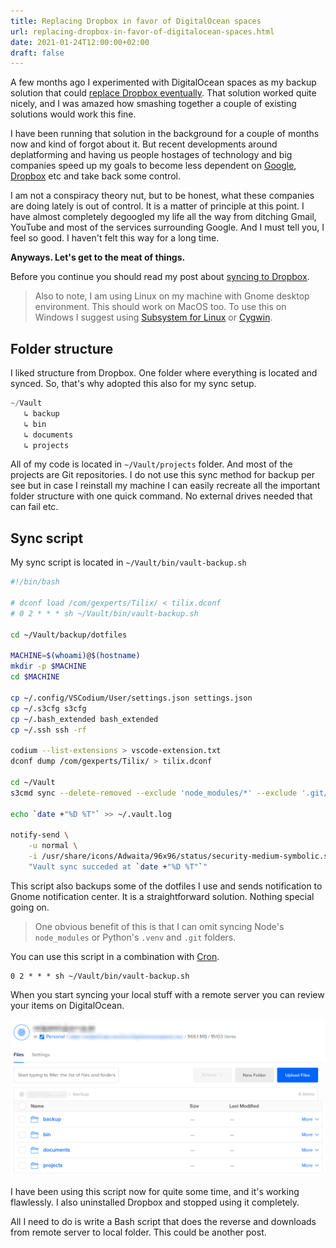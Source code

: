 ```yaml
---
title: Replacing Dropbox in favor of DigitalOcean spaces
url: replacing-dropbox-in-favor-of-digitalocean-spaces.html
date: 2021-01-24T12:00:00+02:00
draft: false
---
```


A few months ago I experimented with DigitalOcean spaces as my backup solution
that could [replace Dropbox
eventually](/digitalocean-spaces-to-sync-between-computers.html).  That solution
worked quite nicely, and I was amazed how smashing together a couple of existing
solutions would work this fine.

I have been running that solution in the background for a couple of months now
and kind of forgot about it. But recent developments around deplatforming and
having us people hostages of technology and big companies speed up my goals to
become less dependent on
[Google](https://edition.cnn.com/2020/12/17/tech/google-antitrust-lawsuit/index.html),
[Dropbox](https://www.pcworld.com/article/2048680/dropbox-takes-a-peek-at-files.html)
etc and take back some control.

I am not a conspiracy theory nut, but to be honest, what these companies are
doing lately is out of control. It is a matter of principle at this point. I
have almost completely degoogled my life all the way from ditching Gmail,
YouTube and most of the services surrounding Google. And I must tell you, I feel
so good. I haven't felt this way for a long time.

**Anyways. Let's get to the meat of things.**

Before you continue you should read my post about [syncing to
Dropbox](/digitalocean-spaces-to-sync-between-computers.html).

> Also to note, I am using Linux on my machine with Gnome desktop environment. 
This should work on MacOS too. To use this on Windows I suggest using 
[Subsystem for Linux](https://docs.microsoft.com/en-us/windows/wsl/install-win10) 
or [Cygwin](https://www.cygwin.com/).

## Folder structure

I liked structure from Dropbox. One folder where everything is located and
synced. So, that's why adopted this also for my sync setup.

```go
~/Vault
   ↳ backup
   ↳ bin
   ↳ documents
   ↳ projects
```

All of my code is located in `~/Vault/projects` folder. And most of the projects
are Git repositories. I do not use this sync method for backup per see but in
case I reinstall my machine I can easily recreate all the important folder
structure with one quick command. No external drives needed that can fail etc.

## Sync script

My sync script is located in `~/Vault/bin/vault-backup.sh`

```bash
#!/bin/bash

# dconf load /com/gexperts/Tilix/ < tilix.dconf
# 0 2 * * * sh ~/Vault/bin/vault-backup.sh

cd ~/Vault/backup/dotfiles

MACHINE=$(whoami)@$(hostname)
mkdir -p $MACHINE
cd $MACHINE

cp ~/.config/VSCodium/User/settings.json settings.json
cp ~/.s3cfg s3cfg
cp ~/.bash_extended bash_extended
cp ~/.ssh ssh -rf

codium --list-extensions > vscode-extension.txt
dconf dump /com/gexperts/Tilix/ > tilix.dconf

cd ~/Vault
s3cmd sync --delete-removed --exclude 'node_modules/*' --exclude '.git/*' --exclude '.venv/*' ./ s3://bucket-name/backup/

echo `date +"%D %T"` >> ~/.vault.log

notify-send \
	-u normal \
	-i /usr/share/icons/Adwaita/96x96/status/security-medium-symbolic.symbolic.png \
	"Vault sync succeded at `date +"%D %T"`"
```

This script also backups some of the dotfiles I use and sends notification to
Gnome notification center. It is a straightforward solution. Nothing special
going on.

> One obvious benefit of this is that I can omit syncing Node's `node_modules` 
> or Python's `.venv` and `.git` folders.

You can use this script in a combination with [Cron](https://en.wikipedia.org/wiki/Cron).

```
0 2 * * * sh ~/Vault/bin/vault-backup.sh
```

When you start syncing your local stuff with a remote server you can review your
items on DigitalOcean.

![Dropbox Spaces](/assets/dropbox-sync/dropbox-spaces.png)

I have been using this script now for quite some time, and it's working
flawlessly. I also uninstalled Dropbox and stopped using it completely.

All I need to do is write a Bash script that does the reverse and downloads from
remote server to local folder. This could be another post.
